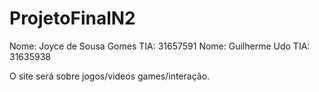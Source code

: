 # ProjetoFinalN2

Nome: Joyce de Sousa Gomes TIA: 31657591
Nome: Guilherme Udo TIA: 31635938


O site será sobre jogos/videos games/interação.